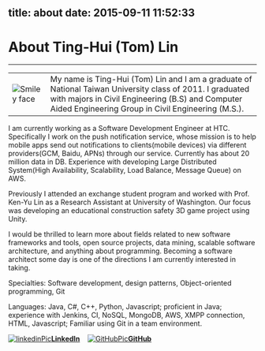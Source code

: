title: about
date: 2015-09-11 11:52:33
---

# About Ting-Hui (Tom) Lin
---
<table style="width:100%"><tr><td> <img src="http://tomroy.github.io/uploads/round.png" alt="Smiley face"> </img> </td><td> My name is Ting-Hui (Tom) Lin and I am a graduate of National Taiwan University class of 2011. I graduated with majors in Civil Engineering (B.S) and Computer Aided Engineering Group in Civil Engineering (M.S.). </td></tr></table>
I am currently working as a Software Development Engineer at HTC. Specifically I work on the push notification service, whose mission is to help mobile apps send out notifications to clients(mobile devices) via different providers(GCM, Baidu, APNs) through our service. Currently has about 20 million data in DB. Experience with developing Large Distributed System(High Availability, Scalability, Load Balance, Message Queue) on AWS.

Previously I attended an exchange student program and worked with Prof. Ken-Yu Lin as a Research Assistant at University of Washington. Our focus was developing an educational construction safety 3D game project using Unity.

I would be thrilled to learn more about fields related to new software frameworks and tools, open source projects, data mining, scalable software architecture, and anything about programming. Becoming a software architect some day is one of the directions I am currently interested in taking.

Specialties: Software development, design patterns, Object-oriented programming, Git

Languages: Java, C#, C++, Python, Javascript; proficient in Java; experience with Jenkins, CI, NoSQL, MongoDB, AWS, XMPP connection, HTML, Javascript;
Familiar using Git in a team environment.

[![linkedinPic](/uploads/linkedin_icon.png)](https://tw.linkedin.com/in/tomthlin)[**LinkedIn**](https://tw.linkedin.com/in/tomthlin)&nbsp;&nbsp;&nbsp;&nbsp;[![GitHubPic](/uploads/github_icon.png)](https://github.com/tomroy)[**GitHub**](https://github.com/tomroy)

<!-- <a href="https://tw.linkedin.com/in/tomthlin"><img src="/uploads/linkedin_icon.png" alt="linkedinPic" width="50" height="50" style="float:left"></a><a href="https://github.com/tomroy"><img src="/uploads/github_icon.png" alt="GitHubPic" width="50" height="50" style="float:left"></a> -->

<!-- |[![linkedinPic](/uploads/linkedin_icon.png)](https://tw.linkedin.com/in/tomthlin)|[**LinkedIn**](https://tw.linkedin.com/in/tomthlin)|
|-|-|
|[![GitHubPic](/uploads/github_icon.png)](https://github.com/tomroy)|[**GitHub**](https://github.com/tomroy)| -->